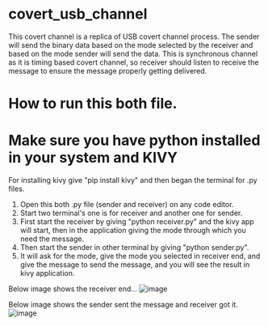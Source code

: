 # covert_usb_channel
This covert channel is a replica of USB covert channel process. 
The sender will send the binary data based on the mode selected by the receiver and based on the mode sender will send the data.
This is synchronous channel as it is timing based covert channel, so receiver should listen to receive the message to ensure the message properly getting delivered.

# How to run this both file.
# Make sure you have python installed in your system and KIVY
For installing kivy give "pip install kivy" and then began the terminal for .py files.
1. Open this both .py file (sender and receiver) on any code editor.
2. Start two terminal's one is for receiver and another one for sender.
3. First start the receiver by giving "python receiver.py" and the kivy app will start, then in the application giving the mode through which you need the message.
4. Then start the sender in other terminal by giving "python sender.py".
5. It will ask for the mode, give the mode you selected in receiver end, and give the message to send the message, and you will see the result in kivy application.


Below image shows the receiver end...
![image](https://github.com/kp18-cpu/covert_usb_channel/assets/144280339/1a526022-9ced-4e8d-9ce5-436eb1874a2b)

Below image shows the sender sent the message and receiver got it.
![image](https://github.com/kp18-cpu/covert_usb_channel/assets/144280339/6fa143b3-0a2a-4b5e-a51d-ca094f622d51)

